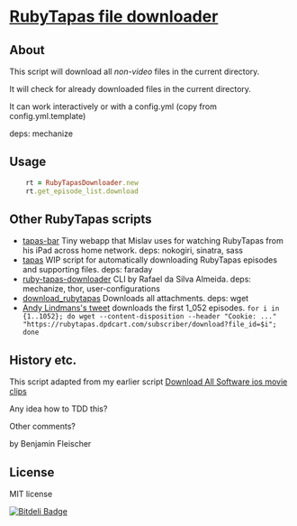 # [RubyTapas file downloader](https://gist.github.com/bf4/5303227)

## About

This script will download all *non-video* files in the current directory.

It will check for already downloaded files in the current directory.

It can work interactively or with a config.yml (copy from config.yml.template)

deps: mechanize

## Usage

```ruby
    rt = RubyTapasDownloader.new
    rt.get_episode_list.download
```

## Other RubyTapas scripts

- [tapas-bar](https://github.com/mislav/tapas-bar) Tiny webapp that Mislav uses for watching RubyTapas from his iPad across home network. deps: nokogiri, sinatra, sass
- [tapas](https://github.com/ebarendt/tapas) WIP script for automatically downloading RubyTapas episodes and supporting files.  deps: faraday
- [ruby-tapas-downloader](https://github.com/stupied4ever/ruby-tapas-downloader) CLI by Rafael da Silva Almeida. deps: mechanize, thor, user-configurations
- [download_rubytapas](https://gist.github.com/xpepper/5872399) Downloads all attachments. deps: wget
- [Andy Lindmans's tweet](https://twitter.com/alindeman/status/364027827269537792) downloads the first 1_052 episodes.  `for i in {1..1052}; do wget --content-disposition --header "Cookie: ..." "https://rubytapas.dpdcart.com/subscriber/download?file_id=$i"; done`

## History etc.

This script adapted from my earlier script [Download All Software ios movie clips](https://gist.github.com/bf4/4070991)

Any idea how to TDD this?

Other comments?

by Benjamin Fleischer

## License

MIT license


[![Bitdeli Badge](https://d2weczhvl823v0.cloudfront.net/bf4/downloader/trend.png)](https://bitdeli.com/free "Bitdeli Badge")

